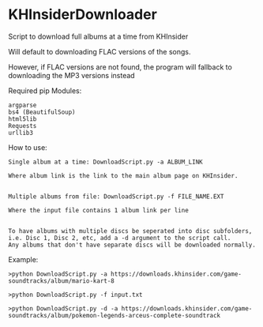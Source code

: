 # KHInsiderDownloader
Script to download full albums at a time from KHInsider

Will default to downloading FLAC versions of the songs.

However, if FLAC versions are not found, the program will fallback to downloading the MP3 versions instead



Required pip Modules:
```
argparse
bs4 (BeautifulSoup)
html5lib
Requests
urllib3
```

How to use:
```
Single album at a time: DownloadScript.py -a ALBUM_LINK

Where album link is the link to the main album page on KHInsider.


Multiple albums from file: DownloadScript.py -f FILE_NAME.EXT

Where the input file contains 1 album link per line


To have albums with multiple discs be seperated into disc subfolders,
i.e. Disc 1, Disc 2, etc, add a -d argument to the script call.
Any albums that don't have separate discs will be downloaded normally.
```
Example: 
```
>python DownloadScript.py -a https://downloads.khinsider.com/game-soundtracks/album/mario-kart-8

>python DownloadScript.py -f input.txt

>python DownloadScript.py -d -a https://downloads.khinsider.com/game-soundtracks/album/pokemon-legends-arceus-complete-soundtrack
```
